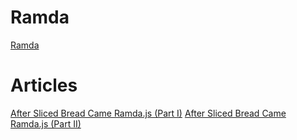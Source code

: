 # Ramda

[Ramda](http://ramdajs.com/)

# Articles

[After Sliced Bread Came Ramda.js (Part I)](https://halistechnology.com/2017/08/05/after-sliced-bread-came-ramda-js/)
[After Sliced Bread Came Ramda.js (Part II)](https://halistechnology.com/2017/08/14/after-sliced-bread-came-ramda-js-part-ii/)
